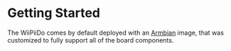 # Getting Started

The WiiPiiDo comes by default deployed with an [Armbian](https://www.armbian.com/) image,
that was customized to fully support all of the board components.
